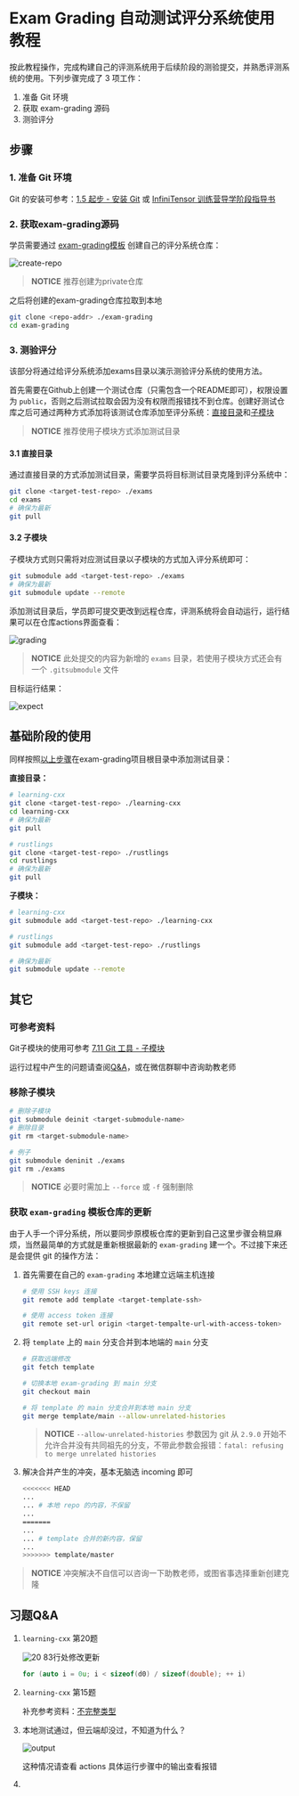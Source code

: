 # Exam Grading 自动测试评分系统使用教程

按此教程操作，完成构建自己的评测系统用于后续阶段的测验提交，并熟悉评测系统的使用。下列步骤完成了 3 项工作：

1. 准备 Git 环境
2. 获取 exam-grading 源码
3. 测验评分

## 步骤

### 1. 准备 Git 环境

Git 的安装可参考：[1.5 起步 - 安装 Git](https://git-scm.com/book/zh/v2/%E8%B5%B7%E6%AD%A5-%E5%AE%89%E8%A3%85-Git) 或 [InfiniTensor 训练营导学阶段指导书](https://17999824wyj.github.io/InfiniTensor-camp-book-stage0/ch1-01.html)

### 2. 获取exam-grading源码

学员需要通过 [exam-grading模板](https://github.com/LearningInfiniTensor/exam-grading) 创建自己的评分系统仓库：

![create-repo](template-create-repo.png)

> **NOTICE** 推荐创建为private仓库

之后将创建的exam-grading仓库拉取到本地

```bash
git clone <repo-addr> ./exam-grading
cd exam-grading
```

### 3. 测验评分

该部分将通过给评分系统添加exams目录以演示测验评分系统的使用方法。

首先需要在Github上创建一个测试仓库（只需包含一个README即可），权限设置为 `public`，否则之后测试拉取会因为没有权限而报错找不到仓库。创建好测试仓库之后可通过两种方式添加将该测试仓库添加至评分系统：[直接目录](#31-直接目录)和[子模块](#32-子模块)

> **NOTICE** 推荐使用子模块方式添加测试目录

#### 3.1 直接目录

通过直接目录的方式添加测试目录，需要学员将目标测试目录克隆到评分系统中：

```bash
git clone <target-test-repo> ./exams
cd exams
# 确保为最新
git pull
```

#### 3.2 子模块

子模块方式则只需将对应测试目录以子模块的方式加入评分系统即可：

```bash
git submodule add <target-test-repo> ./exams
# 确保为最新
git submodule update --remote
```

添加测试目录后，学员即可提交更改到远程仓库，评测系统将会自动运行，运行结果可以在仓库actions界面查看：

![grading](grading-res.png)

> **NOTICE** 此处提交的内容为新增的 `exams` 目录，若使用子模块方式还会有一个 `.gitsubmodule` 文件

目标运行结果：

![expect](expect-res.png)

## 基础阶段的使用

同样按照[以上步骤](#步骤)在exam-grading项目根目录中添加测试目录：

**直接目录：**

```bash
# learning-cxx
git clone <target-test-repo> ./learning-cxx
cd learning-cxx
# 确保为最新
git pull

# rustlings
git clone <target-test-repo> ./rustlings
cd rustlings
# 确保为最新
git pull
```

**子模块：**

```bash
# learning-cxx
git submodule add <target-test-repo> ./learning-cxx

# rustlings
git submodule add <target-test-repo> ./rustlings

# 确保为最新
git submodule update --remote
```

## 其它

### 可参考资料

Git子模块的使用可参考 [7.11 Git 工具 - 子模块](https://git-scm.com/book/zh/v2/Git-%E5%B7%A5%E5%85%B7-%E5%AD%90%E6%A8%A1%E5%9D%97)

运行过程中产生的问题请查阅[Q&A](../qa/doc.md)，或在微信群聊中咨询助教老师

### 移除子模块

```bash
# 删除子模块
git submodule deinit <target-submodule-name>
# 删除目录
git rm <target-submodule-name>

# 例子
git submodule deninit ./exams
git rm ./exams
```

> **NOTICE** 必要时需加上 `--force` 或 `-f` 强制删除

### 获取 `exam-grading` 模板仓库的更新

由于人手一个评分系统，所以要同步原模板仓库的更新到自己这里步骤会稍显麻烦，当然最简单的方式就是重新根据最新的 `exam-grading` 建一个。不过接下来还是会提供 git 的操作方法：

1. 首先需要在自己的 `exam-grading` 本地建立远端主机连接

    ```bash
    # 使用 SSH keys 连接
    git remote add template <target-template-ssh>

    # 使用 access token 连接
    git remote set-url origin <target-tempalte-url-with-access-token>
    ```

2. 将 `template` 上的 `main` 分支合并到本地端的 `main` 分支

    ```bash
    # 获取远端修改
    git fetch template

    # 切换本地 exam-grading 到 main 分支
    git checkout main

    # 将 template 的 main 分支合并到本地 main 分支
    git merge template/main --allow-unrelated-histories
    ```

    > **NOTICE** `--allow-unrelated-histories` 参数因为 git 从 `2.9.0` 开始不允许合并没有共同祖先的分支，不带此参数会报错：`fatal: refusing to merge unrelated histories`

3. 解决合并产生的冲突，基本无脑选 incoming 即可

    ```bash
    <<<<<<< HEAD
    ...
    ... # 本地 repo 的内容，不保留
    ...
    =======
    ...
    ... # template 合并的新内容，保留
    ...
    >>>>>>> template/master
    ```

> **NOTICE** 冲突解决不自信可以咨询一下助教老师，或图省事选择重新创建克隆

## 习题Q&A

1. `learning-cxx` 第20题

    ![20](learning-cxx-20.png)
    83行处修改更新

    ```C++
    for (auto i = 0u; i < sizeof(d0) / sizeof(double); ++ i)
    ```

2. `learning-cxx` 第15题

    补充参考资料：[不完整类型](https://learn.microsoft.com/zh-cn/cpp/c-language/incomplete-types?view=msvc-170)

3. 本地测试通过，但云端却没过，不知道为什么？

    ![output](see-fail-output.png)

    这种情况请查看 actions 具体运行步骤中的输出查看报错

4. 
